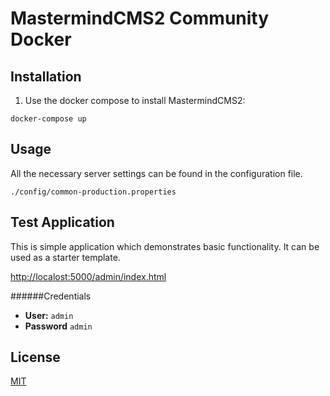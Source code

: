 # MastermindCMS2 Community Docker

## Installation

1. Use the docker compose to install MastermindCMS2:
```
docker-compose up
```

## Usage
All the necessary server settings can be found in the configuration file.

```
./config/common-production.properties
```

## Test Application
This is simple application which demonstrates basic functionality. It can be used as a starter template.

[http://localost:5000/admin/index.html](http://localost:5000/admin/index.html "Starter Application Main Page")

######Credentials
 - **User:** `admin`
 - **Password** `admin`

## License
[MIT](https://choosealicense.com/licenses/mit/)


